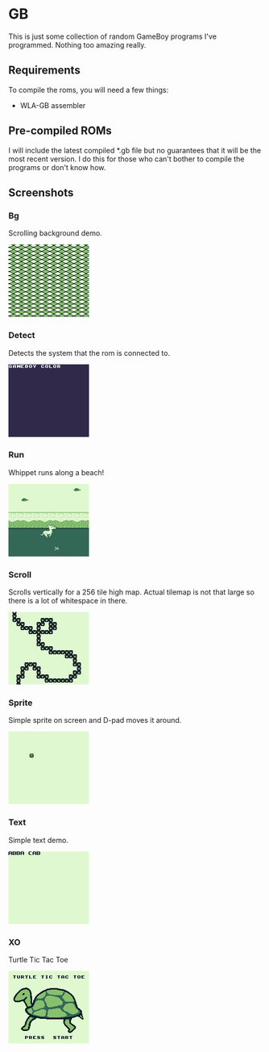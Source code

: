# GB
This is just some collection of random GameBoy programs I've programmed. Nothing too amazing really.

## Requirements
To compile the roms, you will need a few things:
* WLA-GB assembler

## Pre-compiled ROMs
I will include the latest compiled *.gb file but no guarantees that it will be the most recent version. I do this for those who can't bother to compile the programs or don't know how.

## Screenshots

### Bg
Scrolling background demo.

![bg screenshot](bg/screenshot.bmp)

### Detect
Detects the system that the rom is connected to.

![detect screenshot](detect/screenshot.bmp)

### Run
Whippet runs along a beach!

![run screenshot](run/screenshot.bmp)

### Scroll
Scrolls vertically for a 256 tile high map. Actual tilemap is not that large so there is a lot of whitespace in there.

![scroll screenshot](scroll/screenshot.png)

### Sprite
Simple sprite on screen and D-pad moves it around.

![sprite screenshot](sprite/screenshot.bmp)

### Text
Simple text demo.

![text screenshot](text/screenshot.bmp)

### XO
Turtle Tic Tac Toe

![xo screenshot](xo/screenshot.bmp)
